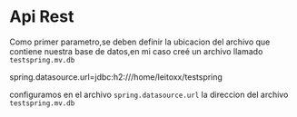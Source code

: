 # Api Rest
Como primer parametro,se deben definir la ubicacion del archivo que contiene nuestra base de datos,en mi caso creé un archivo llamado `testspring.mv.db` 

spring.datasource.url=jdbc:h2:///home/leitoxx/testspring

configuramos en el archivo `spring.datasource.url` la direccion del archivo `testspring.mv.db`
